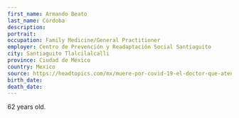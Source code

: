 ```yaml
---
first_name: Armando Beato
last_name: Córdoba
description: 
portrait: 
occupation: Family Medicine/General Practitioner
employer: Centro de Prevención y Readaptación Social Santiaguito
city: Santiaguito Tlalcilalcalli
province: Ciudad de México
country: Mexico 
source: https://headtopics.com/mx/muere-por-covid-19-el-doctor-que-atendi-a-la-loba-de-chimalhuac-n-13279218
birth_date: 
death_date: 
---
```


62 years old.